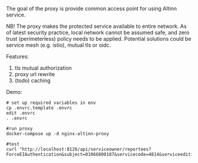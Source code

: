 The goal of the proxy is provide common access point for using Altinn service. 

NB! The proxy makes the protected service available to entire network. As of latest security practice, local network cannot be assumed safe, and zero trust (perimeterless) policy needs to be applied. Potential solutions could be service mesh (e.g. istio), mutual tls or oidc.

Features:
1. tls mutual authorization
2. proxy url rewrite
3. (todo) caching

Demo:

```
# set up required variables in env
cp .envrc.template .envrc
edit .envrc
. .envrc

#run proxy
docker-compose up -d nginx-altinn-proxy

#test
curl "http://localhost:8126/api/serviceowner/reportees?ForceEIAuthentication&subject=01066800187&servicecode=4814&serviceedition=3"
```